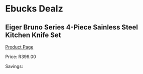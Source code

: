 
# Ebucks Dealz
## Eiger Bruno Series 4-Piece Sainless Steel Kitchen Knife Set
[Product Page](https://www.ebucks.com/web/shop/productSelected.do?prodId=1147704974&catId=714962196)

Price: R399.00

Savings: 


	